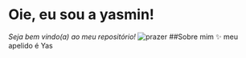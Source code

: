# Oie, eu sou a yasmin!
*Seja bem vindo(a) ao meu repositório!*
![prazer](https://media.giphy.com/media/l0HlwCDUESnqqJHLW/giphy.gif?cid=ecf05e479529lob2p9g05h559h2ehvp6p552d1kwgfbjyrcq&ep=v1_gifs_related&rid=giphy.gif&ct=g)
##Sobre mim
:sparkles: meu apelido é Yas
